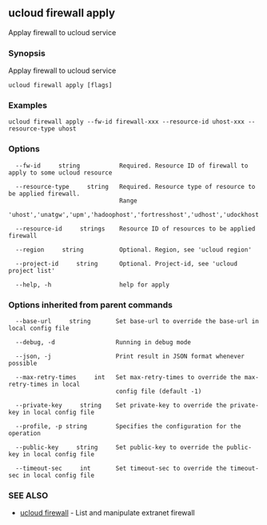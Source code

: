 ## ucloud firewall apply

Applay firewall to ucloud service

### Synopsis

Applay firewall to ucloud service

```
ucloud firewall apply [flags]
```

### Examples

```
ucloud firewall apply --fw-id firewall-xxx --resource-id uhost-xxx --resource-type uhost
```

### Options

```
  --fw-id     string           Required. Resource ID of firewall to apply to some ucloud resource 

  --resource-type     string   Required. Resource type of resource to be applied firewall.
                               Range
                               'uhost','unatgw','upm','hadoophost','fortresshost','udhost','udockhost','dbaudit'. 

  --resource-id     strings    Resource ID of resources to be applied firewall 

  --region     string          Optional. Region, see 'ucloud region' 

  --project-id     string      Optional. Project-id, see 'ucloud project list' 

  --help, -h                   help for apply 

```

### Options inherited from parent commands

```
  --base-url     string       Set base-url to override the base-url in local config file 

  --debug, -d                 Running in debug mode 

  --json, -j                  Print result in JSON format whenever possible 

  --max-retry-times     int   Set max-retry-times to override the max-retry-times in local
                              config file (default -1) 

  --private-key     string    Set private-key to override the private-key in local config file 

  --profile, -p string        Specifies the configuration for the operation 

  --public-key     string     Set public-key to override the public-key in local config file 

  --timeout-sec     int       Set timeout-sec to override the timeout-sec in local config file 

```

### SEE ALSO

* [ucloud firewall](developer/cli/cmd/ucloud/firewall)	 - List and manipulate extranet firewall

